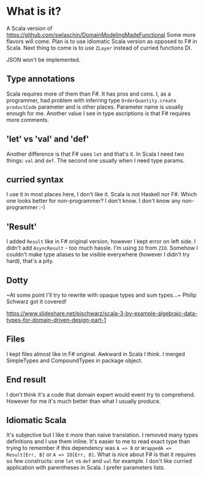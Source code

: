# What is it?
A Scala version of https://github.com/swlaschin/DomainModelingMadeFunctional
Some more flavors will come. Plan is to use idiomatic Scala version as opposed to F# in Scala.
Next thing to come is to use `ZLayer` instead of curried functions DI.

JSON won't be implemented.

## Type annotations
Scala requires more of them than F#. It has pros and cons.
I, as a programmer, had problem with inferring type `OrderQuantity.create` `productCode` parameter and is other places.
Parameter name is usually enough for me.
Another value I see in type ascriptions is that F# requires more comments.

## 'let' vs 'val' and 'def'
Another difference is that F# uses `let` and that's it.
In Scala I need two things: `val` and `def`. The second one usually when I need type params.

## curried syntax
I use it in most places here, I don't like it. Scala is not Haskell nor F#.
Which one looks better for non-programmer? I don't know. I don't know any non-programmer :-)

## 'Result'
I added `Result` like in F# original version, however I kept error on left side.
I didn't add `AsyncResult` - too much hassle. I'm using `IO` from `ZIO`.
Somehow I couldn't make type aliases to be visible everywhere (however I didn't try hard), that's a pity.

## Dotty
~At some point I'll try to rewrite with opaque types and sum types...~
Philip Schwarz got it covered!

https://www.slideshare.net/pjschwarz/scala-3-by-example-algebraic-data-types-for-domain-driven-design-part-1
## Files
I kept files almost like in F# original. Awkward in Scala I think. I merged SimpleTypes and CompoundTypes in package object.

## End result
I don't think it's a code that domain expert would event try to comprehend.
However for me it's much better than what I usually produce.

## Idiomatic Scala
It's subjective but I like it more than naive translation.
I removed many types definitions and I use them inline. It's easier to me to read exact type than trying to remember if this dependency was `A => B` or `WrappedA => Result[Err, B]` or `A => IO[Err, B]`.
What is nice about F# is that it requires so few constructs: one `let` vs `def` and `val` for example.
I don't like curried application with parentheses in Scala. I prefer parameters lists.


